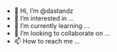 - 👋 Hi, I’m @dastandz
- 👀 I’m interested in ...
- 🌱 I’m currently learning ...
- 💞️ I’m looking to collaborate on ...
- 📫 How to reach me ...

<!---
dastandz/dastandz is a ✨ special ✨ repository because its `README.md` (this file) appears on your GitHub profile.
You can click the Preview link to take a look at your changes.
--->
